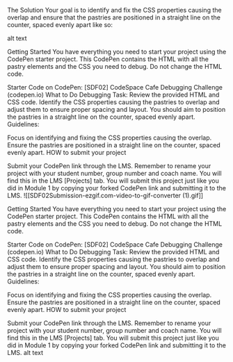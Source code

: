 
The Solution
Your goal is to identify and fix the CSS properties causing the overlap and ensure that the pastries are positioned in a straight line on the counter, spaced evenly apart like so:

alt text

Getting Started
You have everything you need to start your project using the CodePen starter project. This CodePen contains the HTML with all the pastry elements and the CSS you need to debug. Do not change the HTML code.

Starter Code on CodePen: [SDF02] CodeSpace Cafe Debugging Challenge (codepen.io)
What to Do
Debugging Task: Review the provided HTML and CSS code. Identify the CSS properties causing the pastries to overlap and adjust them to ensure proper spacing and layout. You should aim to position the pastries in a straight line on the counter, spaced evenly apart.
Guidelines:

Focus on identifying and fixing the CSS properties causing the overlap.
Ensure the pastries are positioned in a straight line on the counter, spaced evenly apart.
HOW to submit your project

Submit your CodePen link through the LMS. Remember to rename your project with your student number, group number and coach name. You will find this in the LMS [Projects] tab.
You will submit this project just like you did in Module 1 by copying your forked CodePen link and submitting it to the LMS.
![[SDF02Submission-ezgif.com-video-to-gif-converter (1).gif]]

Getting Started
You have everything you need to start your project using the CodePen starter project. This CodePen contains the HTML with all the pastry elements and the CSS you need to debug. Do not change the HTML code.

Starter Code on CodePen: [SDF02] CodeSpace Cafe Debugging Challenge (codepen.io)
What to Do
Debugging Task: Review the provided HTML and CSS code. Identify the CSS properties causing the pastries to overlap and adjust them to ensure proper spacing and layout. You should aim to position the pastries in a straight line on the counter, spaced evenly apart.
Guidelines:

Focus on identifying and fixing the CSS properties causing the overlap.
Ensure the pastries are positioned in a straight line on the counter, spaced evenly apart.
HOW to submit your project

Submit your CodePen link through the LMS. Remember to rename your project with your student number, group number and coach name. You will find this in the LMS [Projects] tab.
You will submit this project just like you did in Module 1 by copying your forked CodePen link and submitting it to the LMS.
alt text
